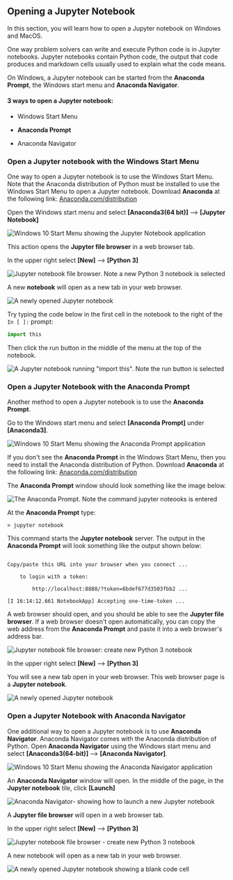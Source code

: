 
## Opening a Jupyter Notebook
In this section, you will learn how to open a Jupyter notebook on Windows and MacOS.

One way problem solvers can write and execute Python code is in Jupyter notebooks. Jupyter notebooks contain Python code, the output that code produces and markdown cells usually used to explain what the code means.

On Windows, a Jupyter notebook can be started from the **Anaconda Prompt**, the Windows start menu and **Anaconda Navigator**.

#### 3 ways to open a **Jupyter notebook**:

 * Windows Start Menu

 * **Anaconda Prompt**

 * Anaconda Navigator
### Open a Jupyter notebook with the Windows Start Menu
One way to open a Jupyter notebook is to use the Windows Start Menu. Note that the Anaconda distribution of Python must be installed to use the Windows Start Menu to open a Jupyter notebook. Download **Anaconda** at the following link: [Anaconda.com/distribution](https://www.anaconda.com/distribution/)

Open the Windows start menu and select **[Anaconda3(64 bit)]** --> **[Jupyter Notebook]**

![Windows 10 Start Menu showing the Jupyter Notebook application](images/windows_start_jupyter_notebook.png)

This action opens the **Jupyter file browser** in a web browser tab. 

In the upper right select **[New]** --> **[Python 3]**

![Jupyter notebook file browser. Note a new Python 3 notebook is selected](images/new_notebook_from_browser.png)

A new **notebook** will open as a new tab in your web browser.

![A newly opened Jupyter notebook](images/new_notebook.png)

Try typing the code below in the first cell in the notebook to the right of the ```In [ ]:``` prompt:

```python
import this
```

Then click the run button in the middle of the menu at the top of the notebook.

![A Jupyter notebook running "import this". Note the run button is selected](images/run_import_this.png)
### Open a Jupyter Notebook with the Anaconda Prompt
Another method to open a Jupyter notebook is to use the **Anaconda Prompt**.

Go to the Windows start menu and select **[Anaconda Prompt]** under **[Anaconda3]**.

![Windows 10 Start Menu showing the Anaconda Prompt application](images/anaconda_start_menu.png)

If you don't see the **Anaconda Prompt** in the Windows Start Menu, then you need to install the Anaconda distribution of Python. Download **Anaconda** at the following link: [Anaconda.com/distribution](https://www.anaconda.com/distribution/)

The **Anaconda Prompt** window should look something like the image below.

![The Anaconda Prompt. Note the command jupyter noteooks is entered](images/jupyter_notebook_anaconda_prompt.png)

At the **Anaconda Prompt** type:

```text
> jupyter notebook
```

This command starts the **Jupyter notebook** server. The output in the **Anaconda Prompt** will look something like the output shown below:


```text

Copy/paste this URL into your browser when you connect ...

    to login with a token:

        http://localhost:8888/?token=6bdef677d3503fbb2 ...

[I 16:14:12.661 NotebookApp] Accepting one-time-token ...

```


A web browser should open, and you should be able to see the **Jupyter file browser**. If a web browser doesn't open automatically, you can copy the web address from the **Anaconda Prompt** and paste it into a web browser's address bar.


![Jupyter notebook file browser: create new Python 3 notebook](images/new_notebook_from_browser.png)


In the upper right select **[New]** --> **[Python 3]**


You will see a new tab open in your web browser. This web browser page is a **Jupyter notebook**.

![A newly opened Jupyter notebook](images/new_notebook.png)
### Open a Jupyter Notebook with Anaconda Navigator
One additional way to open a Jupyter notebook is to use **Anaconda Navigator**. Anaconda Navigator comes with the Anaconda distribution of Python. Open **Anaconda Navigator** using the Windows start menu and select **[Anaconda3(64-bit)]** --> **[Anaconda Navigator]**.

![Windows 10 Start Menu showing the Anaconda Navigator application](images/windows_start_anaconda_navigator.png)

An **Anaconda Navigator** window will open. In the middle of the page, in the **Jupyter notebook** tile, click **[Launch]**

![Anaconda Navigator- showing how to launch a new Jupyter notebook](images/anaconda_navigator_jupyter_notebook_launch.png)

A **Jupyter file browser** will open in a web browser tab. 

In the upper right select **[New]** --> **[Python 3]**

![Jupyter notebook file browser - create new Python 3 notebook](images/new_notebook_from_browser.png)

A new notebook will open as a new tab in your web browser.

![A newly opened Jupyter notebook showing a blank code cell](images/new_notebook.png)
 

